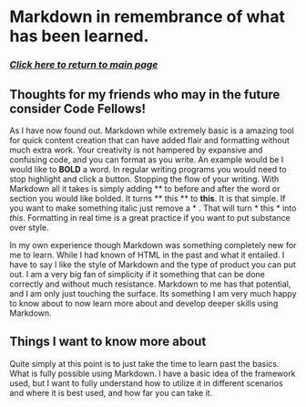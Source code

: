 # Markdown in remembrance of what has been learned.

### [*Click here to return to main page*](reading-notes/README.md)


## Thoughts for my friends who may in the future consider Code Fellows!

As I have now found out. Markdown while extremely basic is a amazing tool for quick content creation that can have added flair and formatting without much extra work. Your creativity is not hampered by expansive and confusing code, and you can format as you write. An example would be I would like to **BOLD** a word. In regular writing programs you would need to stop highlight and click a button. Stopping the flow of your writing. With Markdown all it takes is simply adding ** to before and after the word or section you would like bolded. It turns ** this ** to **this**. It is that simple. If you want to make something italic just remove a * . That will turn * this * into *this*. Formatting in real time is a great practice if you want to put substance over style.

In my own experience though Markdown was something completely new for me to learn. While I had known of HTML in the past and what it entailed. I have to say I like the style of Markdown and the type of product you can put out. I am a very big fan of simplicity if it something that can be done correctly and without much resistance. Markdown to me has that potential, and I am only just touching the surface. Its something I am very much happy to know about to now learn more about and develop deeper skills using Markdown.


## Things I want to know more about

Quite simply at this point is to just take the time to learn past the basics. What is fully possible using Markdown. I have a basic idea of the framework used, but I want to fully understand how to utilize it in different scenarios and where it is best used, and how far you can take it.
